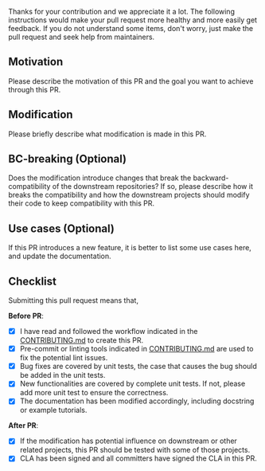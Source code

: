 Thanks for your contribution and we appreciate it a lot. The following instructions would make your pull request more healthy and more easily get feedback. If you do not understand some items, don't worry, just make the pull request and seek help from maintainers.

## Motivation

Please describe the motivation of this PR and the goal you want to achieve through this PR.

## Modification

Please briefly describe what modification is made in this PR.

## BC-breaking (Optional)

Does the modification introduce changes that break the backward-compatibility of the downstream repositories?
If so, please describe how it breaks the compatibility and how the downstream projects should modify their code to keep compatibility with this PR.

## Use cases (Optional)

If this PR introduces a new feature, it is better to list some use cases here, and update the documentation.

## Checklist

Submitting this pull request means that, 

**Before PR**:

- [x] I have read and followed the workflow indicated in the [CONTRIBUTING.md](https://github.com/open-mmlab/mmagic/blob/main/.github/CONTRIBUTING.md) to create this PR.
- [x] Pre-commit or linting tools indicated in [CONTRIBUTING.md](https://github.com/open-mmlab/mmagic/blob/main/.github/CONTRIBUTING.md) are used to fix the potential lint issues.
- [x] Bug fixes are covered by unit tests, the case that causes the bug should be added in the unit tests.
- [x] New functionalities are covered by complete unit tests. If not, please add more unit test to ensure the correctness.
- [x] The documentation has been modified accordingly, including docstring or example tutorials.

**After PR**:

- [x] If the modification has potential influence on downstream or other related projects, this PR should be tested with some of those projects.
- [x] CLA has been signed and all committers have signed the CLA in this PR.
